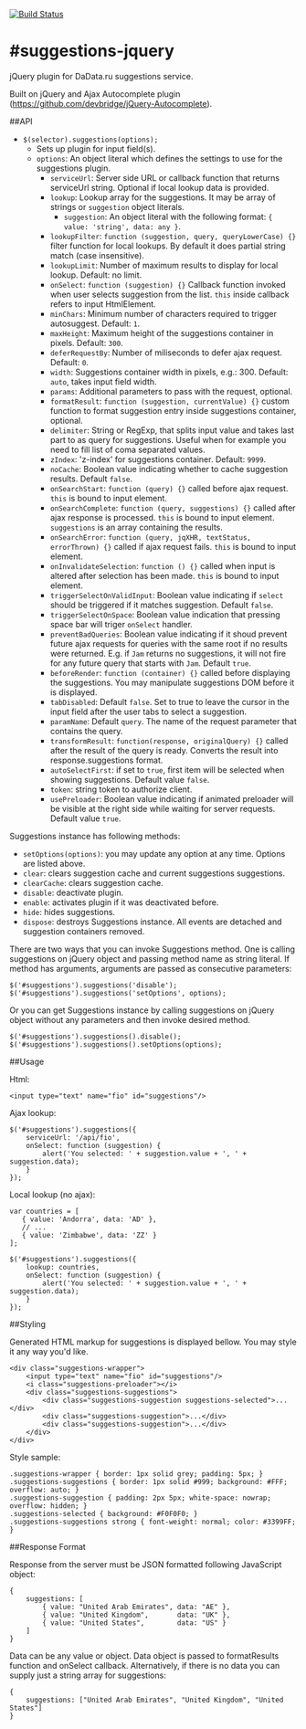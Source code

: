 [![Build Status](https://travis-ci.org/hflabs/suggestions-jquery.png?branch=master)](https://travis-ci.org/hflabs/suggestions-jquery)

#suggestions-jquery
==================

jQuery plugin for DaData.ru suggestions service.

Built on jQuery and Ajax Autocomplete plugin (https://github.com/devbridge/jQuery-Autocomplete).

##API

* `$(selector).suggestions(options);`
    * Sets up plugin for input field(s).
    * `options`: An object literal which defines the settings to use for the suggestions plugin.
        * `serviceUrl`: Server side URL or callback function that returns serviceUrl string. Optional if local lookup data is provided.
        * `lookup`: Lookup array for the suggestions. It may be array of strings or `suggestion` object literals.
            * `suggestion`: An object literal with the following format: `{ value: 'string', data: any }`.
        * `lookupFilter`: `function (suggestion, query, queryLowerCase) {}` filter function for local lookups. By default it does partial string match (case insensitive).
        * `lookupLimit`: Number of maximum results to display for local lookup. Default: no limit.
        * `onSelect`: `function (suggestion) {}` Callback function invoked when user selects suggestion 
          from the list. `this` inside callback refers to input HtmlElement.
        * `minChars`: Minimum number of characters required to trigger autosuggest. Default: `1`.
        * `maxHeight`: Maximum height of the suggestions container in pixels. Default: `300`.
        * `deferRequestBy`: Number of miliseconds to defer ajax request. Default: `0`.
        * `width`: Suggestions container width in pixels, e.g.: 300. Default: `auto`, takes input field width.
        * `params`: Additional parameters to pass with the request, optional.
        * `formatResult`: `function (suggestion, currentValue) {}` custom function to 
          format suggestion entry inside suggestions container, optional. 
        * `delimiter`: String or RegExp, that splits input value and takes last part to as query for suggestions.
          Useful when for example you need to fill list of  coma separated values.
        * `zIndex`: 'z-index' for suggestions container. Default: `9999`.
        * `noCache`: Boolean value indicating whether to cache suggestion results. Default `false`.
        * `onSearchStart`: `function (query) {}` called before ajax request. `this` is bound to input element.
        * `onSearchComplete`: `function (query, suggestions) {}` called after ajax response is processed. `this` is bound to input element. `suggestions` is an array containing the results.
        * `onSearchError`: `function (query, jqXHR, textStatus, errorThrown) {}` called if ajax request fails. `this` is bound to input element.
        * `onInvalidateSelection`: `function () {}` called when input is altered after selection has been made. `this` is bound to input element.
        * `triggerSelectOnValidInput`: Boolean value indicating if `select` should be triggered if it matches suggestion. Default `false`.
        * `triggerSelectOnSpace`: Boolean value indication that pressing space bar will triger `onSelect` handler.
        * `preventBadQueries`: Boolean value indicating if it shoud prevent future ajax requests for queries with the same root if no results were returned. E.g. if `Jam` returns no suggestions, it will not fire for any future query that starts with `Jam`. Default `true`. 
        * `beforeRender`: `function (container) {}` called before displaying the suggestions. You may manipulate suggestions DOM before it is displayed.
        * `tabDisabled`: Default `false`. Set to true to leave the cursor in the input field after the user tabs to select a suggestion.
        * `paramName`: Default `query`. The name of the request parameter that contains the query.
        * `transformResult`: `function(response, originalQuery) {}` called after the result of the query is ready. Converts the result into response.suggestions format.
        * `autoSelectFirst`: if set to `true`, first item will be selected when showing suggestions. Default value `false`.
        * `token`: string token to authorize client.
        * `usePreloader`: Boolean value indicating if animated preloader will be visible at the right side while waiting for server requests. Default value `true`.

Suggestions instance has following methods:

* `setOptions(options)`: you may update any option at any time. Options are listed above.
* `clear`: clears suggestion cache and current suggestions suggestions.
* `clearCache`: clears suggestion cache.
* `disable`: deactivate plugin.
* `enable`: activates plugin if it was deactivated before.
* `hide`: hides suggestions.
* `dispose`: destroys Suggestions instance. All events are detached and suggestion containers removed.

There are two ways that you can invoke Suggestions method. One is calling suggestions on jQuery object and passing method name as string literal. 
If method has arguments, arguments are passed as consecutive parameters:

    $('#suggestions').suggestions('disable');
    $('#suggestions').suggestions('setOptions', options);

Or you can get Suggestions instance by calling suggestions on jQuery object without any parameters and then invoke desired method.

    $('#suggestions').suggestions().disable();
    $('#suggestions').suggestions().setOptions(options);

##Usage

Html:

    <input type="text" name="fio" id="suggestions"/>

Ajax lookup:

    $('#suggestions').suggestions({
        serviceUrl: '/api/fio',
        onSelect: function (suggestion) {
            alert('You selected: ' + suggestion.value + ', ' + suggestion.data);
        }
    });

Local lookup (no ajax):

    var countries = [
       { value: 'Andorra', data: 'AD' },
       // ...
       { value: 'Zimbabwe', data: 'ZZ' }
    ];

    $('#suggestions').suggestions({
        lookup: countries,
        onSelect: function (suggestion) {
            alert('You selected: ' + suggestion.value + ', ' + suggestion.data);
        }
    });

##Styling

Generated HTML markup for suggestions is displayed bellow. You may style it any way you'd like.

    <div class="suggestions-wrapper">
        <input type="text" name="fio" id="suggestions"/>
        <i class="suggestions-preloader"></i>
        <div class="suggestions-suggestions">
            <div class="suggestions-suggestion suggestions-selected">...</div>
            <div class="suggestions-suggestion">...</div>
            <div class="suggestions-suggestion">...</div>
        </div>
    </div>

Style sample:

    .suggestions-wrapper { border: 1px solid grey; padding: 5px; }
    .suggestions-suggestions { border: 1px solid #999; background: #FFF; overflow: auto; }
    .suggestions-suggestion { padding: 2px 5px; white-space: nowrap; overflow: hidden; }
    .suggestions-selected { background: #F0F0F0; }
    .suggestions-suggestions strong { font-weight: normal; color: #3399FF; }

##Response Format

Response from the server must be JSON formatted following JavaScript object:

    {
        suggestions: [
            { value: "United Arab Emirates", data: "AE" },
            { value: "United Kingdom",       data: "UK" },
            { value: "United States",        data: "US" }
        ]
    }

Data can be any value or object. Data object is passed to formatResults function 
and onSelect callback. Alternatively, if there is no data you can 
supply just a string array for suggestions:

    {
        suggestions: ["United Arab Emirates", "United Kingdom", "United States"]
    }
